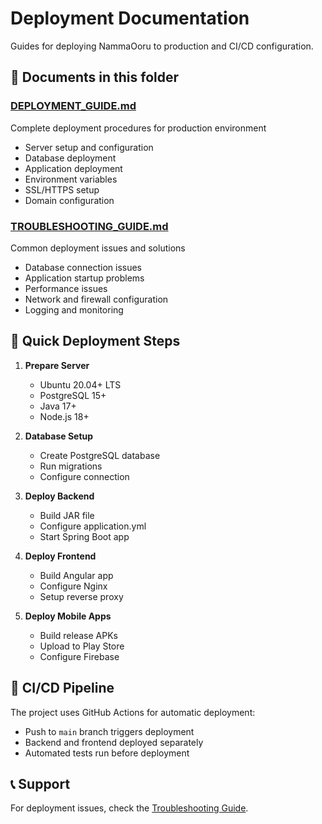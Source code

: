 # Deployment Documentation

Guides for deploying NammaOoru to production and CI/CD configuration.

## 📄 Documents in this folder

### [DEPLOYMENT_GUIDE.md](DEPLOYMENT_GUIDE.md)
Complete deployment procedures for production environment
- Server setup and configuration
- Database deployment
- Application deployment
- Environment variables
- SSL/HTTPS setup
- Domain configuration

### [TROUBLESHOOTING_GUIDE.md](TROUBLESHOOTING_GUIDE.md)
Common deployment issues and solutions
- Database connection issues
- Application startup problems
- Performance issues
- Network and firewall configuration
- Logging and monitoring

## 🚀 Quick Deployment Steps

1. **Prepare Server**
   - Ubuntu 20.04+ LTS
   - PostgreSQL 15+
   - Java 17+
   - Node.js 18+

2. **Database Setup**
   - Create PostgreSQL database
   - Run migrations
   - Configure connection

3. **Deploy Backend**
   - Build JAR file
   - Configure application.yml
   - Start Spring Boot app

4. **Deploy Frontend**
   - Build Angular app
   - Configure Nginx
   - Setup reverse proxy

5. **Deploy Mobile Apps**
   - Build release APKs
   - Upload to Play Store
   - Configure Firebase

## 🔧 CI/CD Pipeline

The project uses GitHub Actions for automatic deployment:
- Push to `main` branch triggers deployment
- Backend and frontend deployed separately
- Automated tests run before deployment

## 📞 Support

For deployment issues, check the [Troubleshooting Guide](TROUBLESHOOTING_GUIDE.md).
